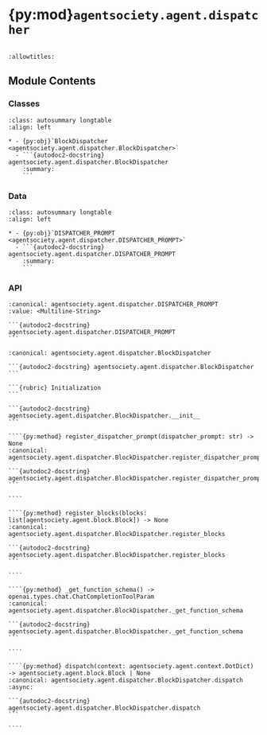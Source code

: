 # {py:mod}`agentsociety.agent.dispatcher`

```{py:module} agentsociety.agent.dispatcher
```

```{autodoc2-docstring} agentsociety.agent.dispatcher
:allowtitles:
```

## Module Contents

### Classes

````{list-table}
:class: autosummary longtable
:align: left

* - {py:obj}`BlockDispatcher <agentsociety.agent.dispatcher.BlockDispatcher>`
  - ```{autodoc2-docstring} agentsociety.agent.dispatcher.BlockDispatcher
    :summary:
    ```
````

### Data

````{list-table}
:class: autosummary longtable
:align: left

* - {py:obj}`DISPATCHER_PROMPT <agentsociety.agent.dispatcher.DISPATCHER_PROMPT>`
  - ```{autodoc2-docstring} agentsociety.agent.dispatcher.DISPATCHER_PROMPT
    :summary:
    ```
````

### API

````{py:data} DISPATCHER_PROMPT
:canonical: agentsociety.agent.dispatcher.DISPATCHER_PROMPT
:value: <Multiline-String>

```{autodoc2-docstring} agentsociety.agent.dispatcher.DISPATCHER_PROMPT
```

````

`````{py:class} BlockDispatcher(llm: agentsociety.llm.LLM, memory: agentsociety.memory.Memory, selection_prompt: str = DISPATCHER_PROMPT)
:canonical: agentsociety.agent.dispatcher.BlockDispatcher

```{autodoc2-docstring} agentsociety.agent.dispatcher.BlockDispatcher
```

```{rubric} Initialization
```

```{autodoc2-docstring} agentsociety.agent.dispatcher.BlockDispatcher.__init__
```

````{py:method} register_dispatcher_prompt(dispatcher_prompt: str) -> None
:canonical: agentsociety.agent.dispatcher.BlockDispatcher.register_dispatcher_prompt

```{autodoc2-docstring} agentsociety.agent.dispatcher.BlockDispatcher.register_dispatcher_prompt
```

````

````{py:method} register_blocks(blocks: list[agentsociety.agent.block.Block]) -> None
:canonical: agentsociety.agent.dispatcher.BlockDispatcher.register_blocks

```{autodoc2-docstring} agentsociety.agent.dispatcher.BlockDispatcher.register_blocks
```

````

````{py:method} _get_function_schema() -> openai.types.chat.ChatCompletionToolParam
:canonical: agentsociety.agent.dispatcher.BlockDispatcher._get_function_schema

```{autodoc2-docstring} agentsociety.agent.dispatcher.BlockDispatcher._get_function_schema
```

````

````{py:method} dispatch(context: agentsociety.agent.context.DotDict) -> agentsociety.agent.block.Block | None
:canonical: agentsociety.agent.dispatcher.BlockDispatcher.dispatch
:async:

```{autodoc2-docstring} agentsociety.agent.dispatcher.BlockDispatcher.dispatch
```

````

`````
